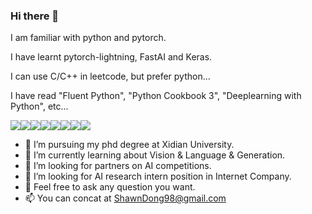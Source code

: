 ### Hi there 👋

I am familiar with python and pytorch.

I have learnt pytorch-lightning, FastAI and Keras.

I can use C/C++ in leetcode, but prefer python...

I have read "Fluent Python", "Python Cookbook 3", "Deeplearning with Python", etc...

![](https://img.shields.io/badge/python-v3.7-blue)![](https://img.shields.io/badge/Pytorch-v1.7.1-red)![](https://img.shields.io/badge/keras-v2.6-red)![](https://img.shields.io/badge/tensorflow-v2.6.0-orange)![](https://img.shields.io/badge/Fast.AI-v2-lightgrey)![](https://img.shields.io/badge/code-pytorch_lightning-yellow)![](https://img.shields.io/badge/paper-latex-blue)![](https://img.shields.io/badge/code-neovim-green)


- 🔭 I’m pursuing my phd degree at Xidian University.
- 🌱 I’m currently learning about Vision & Language & Generation.
- 👯 I’m looking for partners on AI competitions.
- 🤔 I’m looking for AI research intern position in Internet Company.
- 💬 Feel free to ask any question you want.
- 📫 You can concat at ShawnDong98@gmail.com
